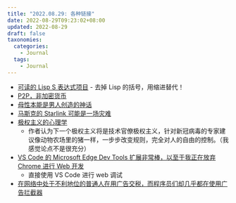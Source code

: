 ```yaml
---
title: "2022.08.29: 各种链接"
date: 2022-08-29T09:23:02+08:00
updated: 2022-08-29
draft: false
taxonomies:
  categories:
    - Journal
  tags:
    - Journal
---
```


- [可读的 Lisp S 表达式项目](https://readable.sourceforge.io/) - 去掉 Lisp 的括号，用缩进替代！
- [P2P，非加密货币](https://github.com/Kindelia/Kindelia)
- [母性本能是男人创造的神话](https://www.nytimes.com/2022/08/26/opinion/sunday/maternal-instinct-myth.html)
- [马斯克的 Starlink 可能是一场灾难](https://twitter.com/rdrimmel/status/1563158073694310401)
- [极权主义的心理学](https://rwmalonemd.substack.com/p/the-psychology-of-totalitarianism)
  - 作者认为下一个极权主义将是技术官僚极权主义，针对新冠病毒的专家建议像动物农场里的猪一样，一步步改变规则，完全对人的自由的控制。（我感觉论点不是很充分）
- [VS Code 的 Microsoft Edge Dev Tools 扩展非常棒，以至于我正在放弃 Chrome 进行 Web 开发](https://mfcallahan.blog/2022/08/26/the-microsoft-edge-dev-tools-extension-for-vs-code-is-so-awesome-that-im-ditching-chrome-for-web-development/)
  - 直接使用 VS Code 进行 web 调试
- [在网络中处于不利地位的普通人在用广告交税，而程序员们却几乎都在使用广告拦截器](https://twitter.com/danluu/status/1564292487744978946)

<!-- more -->
